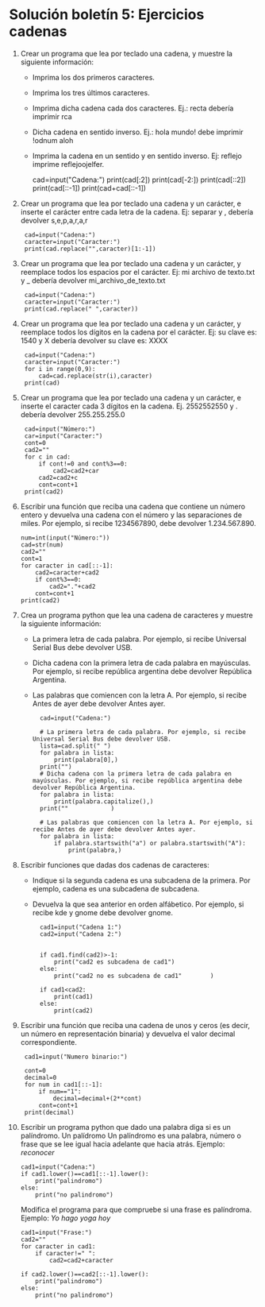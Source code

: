 # Solución boletín 5: Ejercicios cadenas

1. Crear un programa que lea por teclado una cadena, y muestre la siguiente información:

	* Imprima los dos primeros caracteres.
    * Imprima los tres últimos caracteres.
    * Imprima dicha cadena cada dos caracteres. Ej.: recta debería imprimir rca
    * Dicha cadena en sentido inverso. Ej.: hola mundo! debe imprimir !odnum aloh
    * Imprima la cadena en un sentido y en sentido inverso. Ej: reflejo imprime reflejoojelfer.

    	cad=input("Cadena:")
		print(cad[:2])
		print(cad[-2:])
		print(cad[::2])
		print(cad[::-1])
		print(cad+cad[::-1])

2. Crear un programa que lea por teclado una cadena y un carácter, e inserte el carácter entre cada letra de la cadena. Ej: separar y , debería devolver s,e,p,a,r,a,r

		cad=input("Cadena:")
		caracter=input("Caracter:")
		print(cad.replace("",caracter)[1:-1])

3. Crear un programa que lea por teclado una cadena y un carácter, y reemplace todos los espacios por el carácter. Ej: mi archivo de texto.txt y \_ debería devolver mi\_archivo\_de\_texto.txt

		cad=input("Cadena:")
		caracter=input("Caracter:")
		print(cad.replace(" ",caracter))

4. Crear un programa que lea por teclado una cadena y un carácter, y reemplace todos los dígitos en la cadena por el carácter. Ej: su clave es: 1540 y X debería devolver su clave es: XXXX

		cad=input("Cadena:")
		caracter=input("Caracter:")
		for i in range(0,9):
			cad=cad.replace(str(i),caracter)
		print(cad)

5. Crear un programa que lea por teclado una cadena y un carácter, e inserte el caracter cada 3 dígitos en la cadena. Ej. 2552552550 y . debería devolver 255.255.255.0

		cad=input("Número:")
		car=input("Caracter:")
		cont=0
		cad2=""
		for c in cad:
		    if cont!=0 and cont%3==0:
		        cad2=cad2+car
		    cad2=cad2+c
		    cont=cont+1
		print(cad2)

6.  Escribir una función que reciba una cadena que contiene un número entero y devuelva una cadena con el número y las separaciones de miles. Por ejemplo, si recibe 1234567890, debe devolver 1.234.567.890.

		num=int(input("Número:"))
		cad=str(num)
		cad2=""
		cont=1
		for caracter in cad[::-1]:
			cad2=caracter+cad2
			if cont%3==0:
				cad2="."+cad2
			cont=cont+1
		print(cad2)

7. Crea un programa python que lea una cadena de caracteres y muestre la siguiente información:

	* La primera letra de cada palabra. Por ejemplo, si recibe Universal Serial Bus debe devolver USB.
	* Dicha cadena con la primera letra de cada palabra en mayúsculas. Por ejemplo, si recibe república argentina debe devolver República Argentina.
	* Las palabras que comiencen con la letra A. Por ejemplo, si recibe Antes de ayer debe devolver Antes ayer.

			cad=input("Cadena:")			

			# La primera letra de cada palabra. Por ejemplo, si recibe Universal Serial Bus debe devolver USB.
			lista=cad.split(" ")
			for palabra in lista:
				print(palabra[0],)
			print("")
			# Dicha cadena con la primera letra de cada palabra en mayúsculas. Por ejemplo, si recibe república argentina debe devolver República Argentina.
			for palabra in lista:
				print(palabra.capitalize(),)
			print(""			)

			# Las palabras que comiencen con la letra A. Por ejemplo, si recibe Antes de ayer debe devolver Antes ayer.
			for palabra in lista:
				if palabra.startswith("a") or palabra.startswith("A"):
					print(palabra,)

8.  Escribir funciones que dadas dos cadenas de caracteres:

    * Indique si la segunda cadena es una subcadena de la primera. Por ejemplo, cadena es una subcadena de subcadena.
    * Devuelva la que sea anterior en orden alfábetico. Por ejemplo, si recibe kde y gnome debe devolver gnome.

    		cad1=input("Cadena 1:")
		    cad2=input("Cadena 2:")	
			

		    if cad1.find(cad2)>-1:
		    	print("cad2 es subcadena de cad1")
		    else:
		    	print("cad2 no es subcadena de cad1"		)

		    if cad1<cad2:
		    	print(cad1)
		    else:
		    	print(cad2)

9. Escribir una función que reciba una cadena de unos y ceros (es decir, un número en representación binaria) y devuelva el valor decimal correspondiente.

		cad1=input("Numero binario:")		

		cont=0
		decimal=0
		for num in cad1[::-1]:
			if num=="1":
				decimal=decimal+(2**cont)
			cont=cont+1
		print(decimal)

10. Escribir un programa python que dado una palabra diga si es un palíndromo. Un palídromo Un palíndromo es una palabra, número o frase que se lee igual hacia adelante que hacia atrás. Ejemplo: *reconocer*

		cad1=input("Cadena:")	
		if cad1.lower()==cad1[::-1].lower():
			print("palindromo")
		else:
			print("no palindromo")

	Modifica el programa para que compruebe si una frase es palíndroma. Ejemplo: *Yo hago yoga hoy*

		cad1=input("Frase:")
		cad2=""
		for caracter in cad1:
			if caracter!=" ":
				cad2=cad2+caracter		

		if cad2.lower()==cad2[::-1].lower():
			print("palindromo")
		else:
			print("no palindromo")